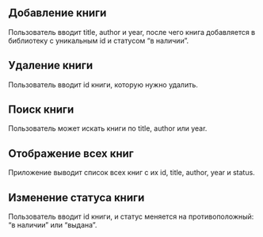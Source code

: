 ## Добавление книги
Пользователь вводит title, author и year, после чего книга добавляется в библиотеку 
с уникальным id и статусом “в наличии”. 

## Удаление книги
Пользователь вводит id книги, которую нужно удалить.

## Поиск книги
Пользователь может искать книги по title, author или year.

## Отображение всех книг
Приложение выводит список всех книг с их id, title, author, year и status.

## Изменение статуса книги
Пользователь вводит id книги, и статус меняется на противоположный: “в наличии” или “выдана”.
